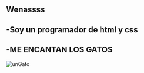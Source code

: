## Wenassss
## -Soy un programador de html y css
## -ME ENCANTAN LOS GATOS
 <img src="https://pbs.twimg.com/media/EIW55xzXsAAxVRH.jpg:large" alt="unGato">

